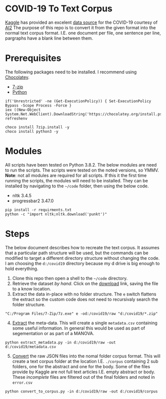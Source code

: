 # COVID-19 To Text Corpus

[Kaggle](https://www.kaggle.com/) has provided an excelent [data source](https://www.kaggle.com/allen-institute-for-ai/CORD-19-research-challenge) for the COVID-19 courtesy of [AI2](https://allenai.org/)
The purpose of this repo is to convert it from the given format into the normal text corpus format.
I.E. one document per file, one sentence per line, pargraphs have a blank line between them.

# Prerequisites

The following packages need to be installed.
I recommend using [Chocolatey](https://chocolatey.org/install).

* [7-zip](https://www.7-zip.org/)
* [Python](https://www.python.org/downloads/)

  
```{ps1}
if('Unrestricted' -ne (Get-ExecutionPolicy)) { Set-ExecutionPolicy Bypass -Scope Process -Force }
iex ((New-Object System.Net.WebClient).DownloadString('https://chocolatey.org/install.ps1'))
refreshenv

choco install 7zip.install -y
choco install python3 -y
```

# Modules

All scripts have been tested on Python 3.8.2.
The below modules are need to run the scripts.
The scripts were tested on the noted versions, so YMMV.
**Note**: not all modules are required for all scripts.
If this it the first time running the scripts, the modules will need to be installed.
They can be installed by navigating to the `~/code` folder, then using the below code.

* nltk 3.4.5
* progressbar2 3.47.0

```{shell}
pip install -r requirments.txt
python -c "import nltk;nltk.download('punkt')"
```

# Steps

The below document describes how to recreate the text corpus.
It assumes that a particular path structure will be used, but the commands can be modified to target a different directory structure without changing the code.
I am choosing the `d:/covid19` directory because my d drive is big enough to hold everything.

1. Clone this repo then open a shell to the `~/code` directory.
2. Retrieve the dataset _by hand_.
   Click on the [download](https://www.kaggle.com/allen-institute-for-ai/CORD-19-research-challenge/download) link, saving the file to a know location.   
3. Extract the data in-place with no folder structure.
   The `e` switch flattens the extract so the custom code does not need to recursivaly search the folder structure.
```{shell}
"C:/Program Files/7-Zip/7z.exe" e -od:/covid19/raw "d:/covid19/*.zip"
```
4. [Extract](./code/extract_metadata.py) the meta-data.
   This will create a single `metadata.csv` containing some useful information.
   In general this would be used as part of segementation or as part of a MANOVA.
```{shell}
python extract_metadata.py -in d:/covid19/raw -out d:/covid19/metadata.csv
```
5. [Convert](./code/convert_to_corpus.py) the raw JSON files into the nomal folder corpus format.
   This will create a text corpus folder at the location I.E. `./corpus` containing 2 sub folders, one for the abstract and one for the body.
   Some of the files provide by Kaggle are not full text articles I.E. empty abstract or body.
   These _incomplete_ files are filtered out of the final folders and noted in `error.csv`
```{shell}
python convert_to_corpus.py -in d:/covid19/raw -out d:/covid19/corpus
```